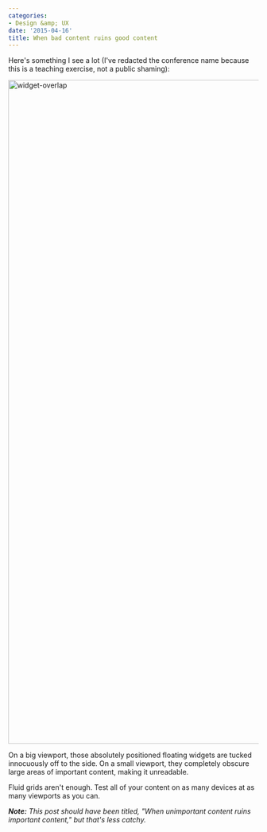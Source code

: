 ```yaml
---
categories:
- Design &amp; UX
date: '2015-04-16'
title: When bad content ruins good content
---
```


Here's something I see a lot (I've redacted the conference name because this is a teaching exercise, not a public shaming):

<img src="https://gomakethings.com/wp-content/uploads/2015/04/widget-overlap1.jpg" alt="widget-overlap" width="750" height="1334" class="aligncenter size-full wp-image-6072" />

On a big viewport, those absolutely positioned floating widgets are tucked innocuously off to the side. On a small viewport, they completely obscure large areas of important content, making it unreadable.

Fluid grids aren't enough. Test all of your content on as many devices at as many viewports as you can.

***Note:*** *This post should have been titled, "When unimportant content ruins important content," but that's less catchy.*